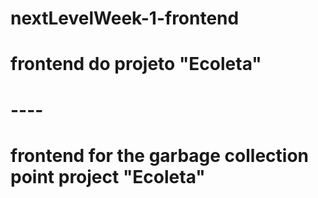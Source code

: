 # nextLevelWeek-1-frontend
# frontend do projeto "Ecoleta"
# ----
# frontend for the garbage collection point project "Ecoleta"
